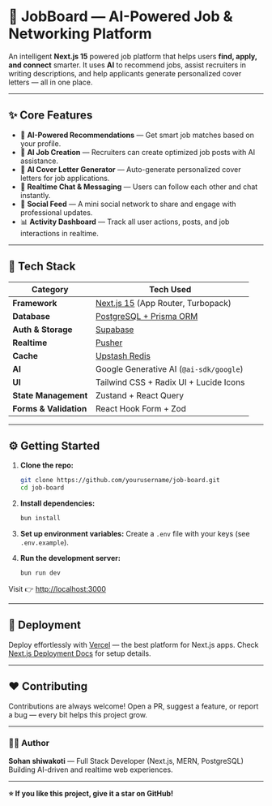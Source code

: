 # 💼 JobBoard — AI-Powered Job & Networking Platform

An intelligent **Next.js 15** powered job platform that helps users **find, apply, and connect** smarter.
It uses **AI** to recommend jobs, assist recruiters in writing descriptions, and help applicants generate personalized cover letters — all in one place.

---

## ✨ Core Features

* 🤖 **AI-Powered Recommendations** — Get smart job matches based on your profile.
* 🧠 **AI Job Creation** — Recruiters can create optimized job posts with AI assistance.
* 📝 **AI Cover Letter Generator** — Auto-generate personalized cover letters for job applications.
* 💬 **Realtime Chat & Messaging** — Users can follow each other and chat instantly.
* 👥 **Social Feed** — A mini social network to share and engage with professional updates.
* 📊 **Activity Dashboard** — Track all user actions, posts, and job interactions in realtime.

---

## 🧱 Tech Stack

| Category               | Tech Used                                                |
| ---------------------- | -------------------------------------------------------- |
| **Framework**          | [Next.js 15](https://nextjs.org) (App Router, Turbopack) |
| **Database**           | [PostgreSQL + Prisma ORM](https://www.prisma.io)         |
| **Auth & Storage**     | [Supabase](https://supabase.com)                         |
| **Realtime**           | [Pusher](https://pusher.com)                             |
| **Cache**              | [Upstash Redis](https://upstash.com)                     |
| **AI**                 | Google Generative AI (`@ai-sdk/google`)                  |
| **UI**                 | Tailwind CSS + Radix UI + Lucide Icons                   |
| **State Management**   | Zustand + React Query                                    |
| **Forms & Validation** | React Hook Form + Zod                                    |

---

## ⚙️ Getting Started

1. **Clone the repo:**

   ```bash
   git clone https://github.com/yourusername/job-board.git
   cd job-board
   ```

2. **Install dependencies:**

   ```bash
   bun install
   ```

3. **Set up environment variables:**
   Create a `.env` file with your keys (see `.env.example`).

4. **Run the development server:**

   ```bash
   bun run dev
   ```

Visit 👉 [http://localhost:3000](http://localhost:3000)

---

## 🚀 Deployment

Deploy effortlessly with [Vercel](https://vercel.com) — the best platform for Next.js apps.
Check [Next.js Deployment Docs](https://nextjs.org/docs/app/building-your-application/deploying) for setup details.

---

## ❤️ Contributing

Contributions are always welcome!
Open a PR, suggest a feature, or report a bug — every bit helps this project grow.

---

### 🧑‍💻 Author

**Sohan shiwakoti** — Full Stack Developer (Next.js, MERN, PostgreSQL)
Building AI-driven and realtime web experiences.

---

**⭐ If you like this project, give it a star on GitHub!**
